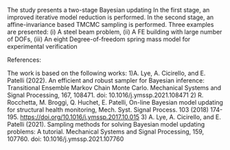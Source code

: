 The study presents a two-stage Bayesian updating
In the first stage, an improved iterative model reduction is performed.
In the second stage, an affine-invariance based TMCMC sampling is performed.
Three examples are presented:
(i) A steel beam problem,
(ii) A FE building with large number of DOFs,
(iii) An eight Degree-of-freedom spring mass model for experimental verification

References:

The work is based on the following works:
1)A. Lye, A. Cicirello, and E. Patelli (2022). An efficient and robust sampler for Bayesian inference: Transitional Ensemble Markov Chain Monte Carlo. Mechanical Systems and Signal Processing, 167, 108471. doi: 10.1016/j.ymssp.2021.108471
2) R. Rocchetta, M. Broggi, Q. Huchet, E. Patelli, On-line Bayesian model updating for structural health monitoring, Mech. Syst. Signal Process. 103 (2018) 174-195. https://doi.org/10.1016/j.ymssp.2017.10.015
3) A. Lye, A. Cicirello, and E. Patelli (2021). Sampling methods for solving Bayesian model updating problems: A tutorial. Mechanical Systems and Signal Processing, 159, 107760. doi: 10.1016/j.ymssp.2021.107760
